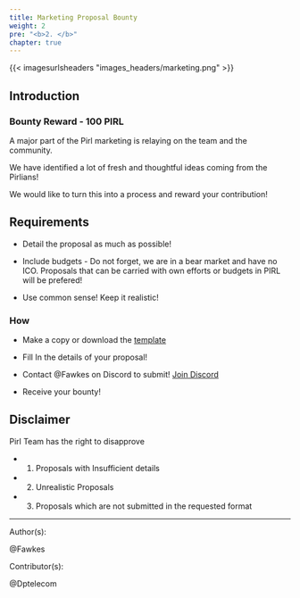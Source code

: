 ```yaml
---
title: Marketing Proposal Bounty
weight: 2
pre: "<b>2. </b>"
chapter: true
---
```


{{< imagesurlsheaders "images_headers/marketing.png"  >}}

## Introduction

### Bounty Reward - 100 PIRL

A major part of the Pirl marketing is relaying on the team and the community.

We have identified a lot of fresh and thoughtful ideas coming from the Pirlians!

We would like to turn this into a process and reward your contribution! 

## Requirements

- Detail the proposal as much as possible!

- Include budgets - Do not forget, we are in a bear market and have no ICO. Proposals that can be carried with own efforts or budgets in PIRL will be prefered!

- Use common sense! Keep it realistic!

### How 

- Make a copy or download the [template](https://docs.google.com/document/d/1LVEAML2oLC2eHee72cmlZ1T-yTH56anE6WBncbOd4kw/edit?usp=sharing) 

- Fill In the details of your proposal!

- Contact @Fawkes on Discord to submit! [Join Discord](https://discord.gg/3WXkUt9)

- Receive your bounty!

## Disclaimer

Pirl Team has the right to disapprove 
- 1. Proposals with Insufficient details 
- 2. Unrealistic Proposals 
- 3. Proposals which are not submitted in the requested format




---
Author(s):  

@Fawkes

Contributor(s):  

@Dptelecom